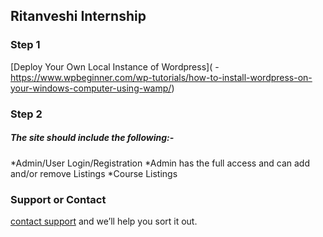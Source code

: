 ## Ritanveshi Internship

### Step 1 

[Deploy Your Own Local  Instance of Wordpress]( - https://www.wpbeginner.com/wp-tutorials/how-to-install-wordpress-on-your-windows-computer-using-wamp/)

### Step 2

##### The site should include the following:-

*Admin/User Login/Registration
*Admin has the full access and can add and/or remove Listings
*Course Listings


### Support or Contact

 [contact support](support@dotquestionmark.com) and we’ll help you sort it out.

